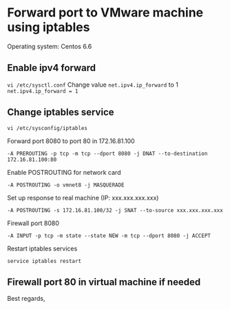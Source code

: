 Forward port to VMware machine using iptables
================================================

Operating system: Centos 6.6

Enable ipv4 forward
--------------------------------------------------
 
 `vi /etc/sysctl.conf`
 Change value `net.ipv4.ip_forward` to 1
 `net.ipv4.ip_forward = 1`
 
Change iptables service
---------------------------------------------------
 
 `vi /etc/sysconfig/iptables`
 
 Forward port 8080 to port 80 in 172.16.81.100
 
 `-A PREROUTING -p tcp -m tcp --dport 8080 -j DNAT --to-destination 172.16.81.100:80`
 
 Enable POSTROUTING for network card
 
  `-A POSTROUTING -o vmnet8 -j MASQUERADE`
  
 Set up response to real machine (IP: xxx.xxx.xxx.xxx)
 
 `-A POSTROUTING -s 172.16.81.100/32 -j SNAT --to-source xxx.xxx.xxx.xxx`
 
 Firewall port 8080
 
 `-A INPUT -p tcp -m state --state NEW -m tcp --dport 8080 -j ACCEPT`
 
 Restart iptables services
 
  `service iptables restart`
 
Firewall port 80 in virtual machine if needed
------------------------------------------------------

Best regards,